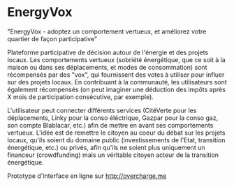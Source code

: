 EnergyVox
========

"EnergyVox - adoptez un comportement vertueux, et améliorez votre quartier de façon participative"


Plateforme participative de décision autour de l'énergie et des projets locaux. Les comportements vertueux (sobriété énergétique, que ce soit à la maison ou dans ses déplacements, et modes de consommation) sont récompensés par des "vox", qui fournissent des votes à utiliser pour influer sur des projets locaux. En contribuant à la communauté, les utilisateurs sont également récompensés (on peut imaginer une déduction des impôts après X mois de participation consécutive, par exemple).

L'utilisateur peut connecter différents services (CitéVerte pour les déplacements, Linky pour la conso éléctrique, Gazpar pour la conso gaz, son compte Blablacar, etc.) afin de mettre en avant ses comportements vertueux. L'idée est de remettre le citoyen au coeur du débat sur les projets locaux, qu'ils soient du domaine public (investissements de l'Etat, transition énergétique, etc.) ou privés, afin qu'ils ne soient plus uniquement un financeur (crowdfunding) mais un véritable citoyen acteur de la transition énergétique.

Prototype d'interface en ligne sur http://overcharge.me
